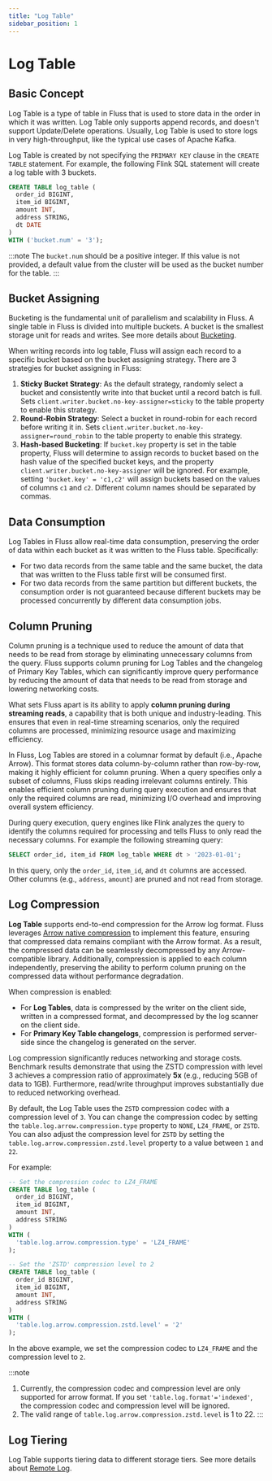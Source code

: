 ```yaml
---
title: "Log Table"
sidebar_position: 1
---
```


# Log Table

## Basic Concept
Log Table is a type of table in Fluss that is used to store data in the order in which it was written. Log Table only supports append records, and doesn't support Update/Delete operations.
Usually, Log Table is used to store logs in very high-throughput, like the typical use cases of Apache Kafka.

Log Table is created by not specifying the `PRIMARY KEY` clause in the `CREATE TABLE` statement. For example, the following Flink SQL statement will create a log table with 3 buckets.

```sql title="Flink SQL"
CREATE TABLE log_table (
  order_id BIGINT,
  item_id BIGINT,
  amount INT,
  address STRING,
  dt DATE
)
WITH ('bucket.num' = '3');
```

:::note
The `bucket.num` should be a positive integer. If this value is not provided, a default value from the cluster will be used as the bucket number for the table.
:::

## Bucket Assigning
Bucketing is the fundamental unit of parallelism and scalability in Fluss.  A single table in Fluss is divided into multiple buckets. A bucket is the smallest storage unit for reads and writes. See more details about [Bucketing](table-design/data-distribution/bucketing.md).

When writing records into log table, Fluss will assign each record to a specific bucket based on the bucket assigning strategy. There are 3 strategies for bucket assigning in Fluss:
1. **Sticky Bucket Strategy**: As the default strategy, randomly select a bucket and consistently write into that bucket until a record batch is full. Sets `client.writer.bucket.no-key-assigner=sticky` to the table property to enable this strategy.
2. **Round-Robin Strategy**: Select a bucket in round-robin for each record before writing it in. Sets `client.writer.bucket.no-key-assigner=round_robin` to the table property to enable this strategy.
3. **Hash-based Bucketing**: If `bucket.key` property is set in the table property, Fluss will determine to assign records to bucket based on the hash value of the specified bucket keys, and the property `client.writer.bucket.no-key-assigner` will be ignored. For example, setting `'bucket.key' = 'c1,c2'` will assign buckets based on the values of columns `c1` and `c2`. Different column names should be separated by commas.


## Data Consumption
Log Tables in Fluss allow real-time data consumption, preserving the order of data within each bucket as it was written to the Fluss table. Specifically:
- For two data records from the same table and the same bucket, the data that was written to the Fluss table first will be consumed first.
- For two data records from the same partition but different buckets, the consumption order is not guaranteed because different buckets may be processed concurrently by different data consumption jobs.


## Column Pruning

Column pruning is a technique used to reduce the amount of data that needs to be read from storage by eliminating unnecessary columns from the query.
Fluss supports column pruning for Log Tables and the changelog of Primary Key Tables, which can significantly improve query performance by reducing the amount of data that needs to be read from storage and lowering networking costs.

What sets Fluss apart is its ability to apply **column pruning during streaming reads**, a capability that is both unique and industry-leading. This ensures that even in real-time streaming scenarios, only the required columns are processed, minimizing resource usage and maximizing efficiency.

In Fluss, Log Tables are stored in a columnar format by default (i.e., Apache Arrow).
This format stores data column-by-column rather than row-by-row, making it highly efficient for column pruning.
When a query specifies only a subset of columns, Fluss skips reading irrelevant columns entirely.
This enables efficient column pruning during query execution and ensures that only the required columns are read,
minimizing I/O overhead and improving overall system efficiency.

During query execution, query engines like Flink analyzes the query to identify the columns required for processing and tells Fluss to only read the necessary columns.
For example the following streaming query:

```sql
SELECT order_id, item_id FROM log_table WHERE dt > '2023-01-01';
```

In this query, only the `order_id`, `item_id`, and `dt` columns are accessed. Other columns (e.g., `address`, `amount`) are pruned and not read from storage.


## Log Compression

**Log Table** supports end-to-end compression for the Arrow log format. Fluss leverages [Arrow native compression](https://arrow.apache.org/docs/format/Columnar.html#compression) to implement this feature,
ensuring that compressed data remains compliant with the Arrow format. As a result, the compressed data can be seamlessly decompressed by any Arrow-compatible library.
Additionally, compression is applied to each column independently, preserving the ability to perform column pruning on the compressed data without performance degradation.

When compression is enabled:
- For **Log Tables**, data is compressed by the writer on the client side, written in a compressed format, and decompressed by the log scanner on the client side.
- For **Primary Key Table changelogs**, compression is performed server-side since the changelog is generated on the server.

Log compression significantly reduces networking and storage costs. Benchmark results demonstrate that using the ZSTD compression with level 3 achieves a compression ratio of approximately **5x** (e.g., reducing 5GB of data to 1GB).
Furthermore, read/write throughput improves substantially due to reduced networking overhead.

By default, the Log Table uses the `ZSTD` compression codec with a compression level of `3`.
You can change the compression codec by setting the `table.log.arrow.compression.type` property to `NONE`, `LZ4_FRAME`, or `ZSTD`.
You can also adjust the compression level for `ZSTD` by setting the `table.log.arrow.compression.zstd.level` property to a value between `1` and `22`.

For example:

```sql title="Flink SQL"
-- Set the compression codec to LZ4_FRAME
CREATE TABLE log_table (
  order_id BIGINT,
  item_id BIGINT,
  amount INT,
  address STRING
)
WITH (
  'table.log.arrow.compression.type' = 'LZ4_FRAME'
);

-- Set the 'ZSTD' compression level to 2
CREATE TABLE log_table (
  order_id BIGINT,
  item_id BIGINT,
  amount INT,
  address STRING
)
WITH (
  'table.log.arrow.compression.zstd.level' = '2'
);
```

In the above example, we set the compression codec to `LZ4_FRAME` and the compression level to `2`.

:::note 
1. Currently, the compression codec and compression level are only supported for arrow format. If you set `'table.log.format'='indexed'`, the compression codec and compression level will be ignored.
2. The valid range of `table.log.arrow.compression.zstd.level` is 1 to 22.
:::

## Log Tiering
Log Table supports tiering data to different storage tiers. See more details about [Remote Log](maintenance/tiered-storage/remote-storage.md).
